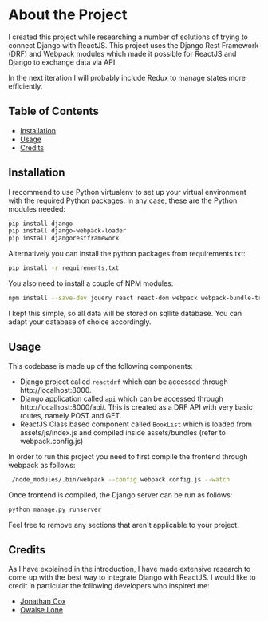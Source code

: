 # About the Project

I created this project while researching a number of solutions of trying to connect Django with ReactJS. This project uses the Django Rest Framework (DRF) and Webpack modules which made it possible for ReactJS and Django to exchange data via API.

In the next iteration I will probably include Redux to manage states more efficiently.

## Table of Contents

- [Installation](#installation)
- [Usage](#usage)
- [Credits](#credits)

## Installation

I recommend to use Python virtualenv to set up your virtual environment with the required Python packages. In any case, these are the Python modules needed:

```sh
pip install django
pip install django-webpack-loader
pip install djangorestframework
```

Alternatively you can install the python packages from requirements.txt:
```sh
pip install -r requirements.txt
```

You also need to install a couple of NPM modules:
```sh
npm install --save-dev jquery react react-dom webpack webpack-bundle-tracker babel-loader babel-core babel-preset-es2015 babel-preset-react
```

I kept this simple, so all data will be stored on sqllite database. You can adapt your database of choice accordingly.

## Usage

This codebase is made up of the following components:
- Django project called `reactdrf` which can be accessed through http://localhost:8000.
- Django application called `api` which can be accessed through http://localhost:8000/api/. This is created as a DRF API with very basic routes, namely POST and GET.
- ReactJS Class based component called `BookList` which is loaded from assets/js/index.js and compiled inside assets/bundles (refer to webpack.config.js)

In order to run this project you need to first compile the frontend through webpack as follows:
```sh
./node_modules/.bin/webpack --config webpack.config.js --watch
```

Once frontend is compiled, the Django server can be run as follows:
```sh
python manage.py runserver
```

Feel free to remove any sections that aren't applicable to your project.

## Credits
As I have explained in the introduction, I have made extensive research to come up with the best way to integrate Django with ReactJS. I would like to credit in particular the following developers who inspired me:
- [Jonathan Cox](http://geezhawk.github.io/using-react-with-django-rest-framework)
- [Owaise Lone](http://owaislone.org/blog/webpack-plus-reactjs-and-django/)
